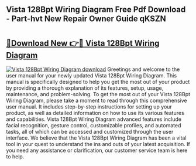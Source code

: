 ## Vista 128Bpt Wiring Diagram Free Pdf Download - Part-hvt New Repair Owner Guide qKSZN

# <h2><a href="http://dfubka.blite.top/?on=Vista+128Bpt+Wiring+Diagram">🔗Download New 👉🔴 Vista 128Bpt Wiring Diagram</a></h2>

[![Vista 128Bpt Wiring Diagram download](https://i.imgur.com/lujVjoI.png)](http://dfubka.blite.top/?on=Vista+128Bpt+Wiring+Diagram)
Greetings and welcome to the user manual for your newly updated Vista 128Bpt Wiring Diagram. This manual is specifically designed to help you get the most out of your product by providing a thorough explanation of its features, setup, usage, maintenance, and problem-solving. To get the most out of your Vista 128Bpt Wiring Diagram, please take a moment to read through this comprehensive user manual. It includes step-by-step instructions for setting up your product, as well as detailed information on how to use its various features and capabilities. Vista 128Bpt Wiring Diagram advanced features include facial recognition, gesture control, customizable profiles, and automated tasks, all of which can be accessed and customized through the user interface. We believe that the Vista 128Bpt Wiring Diagram has been a vital tool in your quest to understand the ins and outs of your latest acquisition. If you need any assistance or clarification, our customer service team is here to help.
